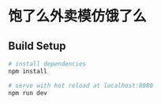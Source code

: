 # 饱了么外卖模仿饿了么

## Build Setup

``` bash
# install dependencies
npm install

# serve with hot reload at localhost:8080
npm run dev

